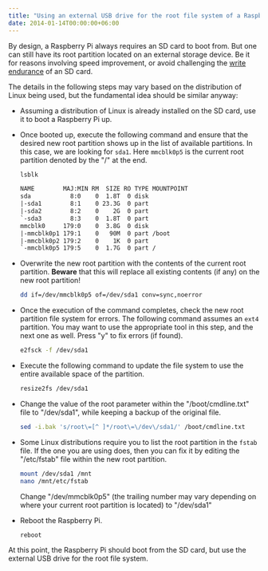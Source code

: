 ```yaml
---
title: "Using an external USB drive for the root file system of a Raspberry Pi"
date: 2014-01-14T00:00:00+06:00
---
```


By design, a Raspberry Pi always requires an SD card to boot from. But one can still have its root partition located on an external storage device. Be it for reasons involving speed improvement, or avoid challenging the [write endurance](http://en.wikipedia.org/wiki/Flash_memory#Write_endurance) of an SD card.

The details in the following steps may vary based on the distribution of Linux being used, but the fundamental idea should be similar anyway:

- Assuming a distribution of Linux is already installed on the SD card, use it to boot a Raspberry Pi up.

- Once booted up, execute the following command and ensure that the desired new root partition shows up in the list of available partitions. In this case, we are looking for `sda1`. Here `mmcblk0p5` is the current root partition denoted by the "/" at the end.

    ``` sh {linenos=false}
    lsblk
    ```
    ``` txt {linenos=false}
    NAME        MAJ:MIN RM  SIZE RO TYPE MOUNTPOINT
    sda           8:0    0  1.8T  0 disk 
    |-sda1        8:1    0 23.3G  0 part 
    |-sda2        8:2    0    2G  0 part 
    `-sda3        8:3    0  1.8T  0 part 
    mmcblk0     179:0    0  3.8G  0 disk
    |-mmcblk0p1 179:1    0   90M  0 part /boot
    |-mmcblk0p2 179:2    0    1K  0 part
    `-mmcblk0p5 179:5    0  1.7G  0 part /
    ```

- Overwrite the new root partition with the contents of the current root partition. **Beware** that this will replace all existing contents (if any) on the new root partition!

    ``` sh {linenos=false}
    dd if=/dev/mmcblk0p5 of=/dev/sda1 conv=sync,noerror
    ```

- Once the execution of the command completes, check the new root partition file system for errors. The following command assumes an `ext4` partition. You may want to use the appropriate tool in this step, and the next one as well. Press "y" to fix errors (if found).

    ``` sh {linenos=false}
    e2fsck -f /dev/sda1
    ```

- Execute the following command to update the file system to use the entire available space of the partition.

    ``` sh {linenos=false}
    resize2fs /dev/sda1
    ```

- Change the value of the root parameter within the "/boot/cmdline.txt" file to "/dev/sda1", while keeping a backup of the original file.

    ``` sh {linenos=false}
    sed -i.bak 's/root\=[^ ]*/root\=\/dev\/sda1/' /boot/cmdline.txt
    ```

- Some Linux distributions require you to list the root partition in the `fstab` file. If the one you are using does, then you can fix it by editing the "/etc/fstab" file within the new root partition.

    ``` sh {linenos=false}
    mount /dev/sda1 /mnt
    nano /mnt/etc/fstab
    ```

    Change "/dev/mmcblk0p5" (the trailing number may vary depending on where your current root partition is located) to "/dev/sda1"

- Reboot the Raspberry Pi.

    ``` sh {linenos=false}
    reboot
    ```

At this point, the Raspberry Pi should boot from the SD card, but use the external USB drive for the root file system.